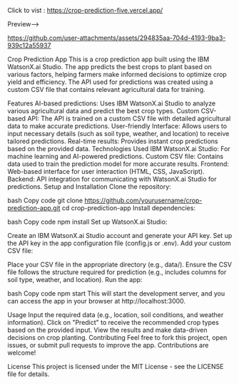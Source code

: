 Click to vist : https://crop-prediction-five.vercel.app/


Preview--> 


https://github.com/user-attachments/assets/294835aa-704d-4193-9ba3-939c12a55937

Crop Prediction App
This is a crop prediction app built using the IBM WatsonX.ai Studio. The app predicts the best crops to plant based on various factors, helping farmers make informed decisions to optimize crop yield and efficiency. The API used for predictions was created using a custom CSV file that contains relevant agricultural data for training.

Features
AI-based predictions: Uses IBM WatsonX.ai Studio to analyze various agricultural data and predict the best crop types.
Custom CSV-based API: The API is trained on a custom CSV file with detailed agricultural data to make accurate predictions.
User-friendly Interface: Allows users to input necessary details (such as soil type, weather, and location) to receive tailored predictions.
Real-time results: Provides instant crop predictions based on the provided data.
Technologies Used
IBM WatsonX.ai Studio: For machine learning and AI-powered predictions.
Custom CSV file: Contains data used to train the prediction model for more accurate results.
Frontend: Web-based interface for user interaction (HTML, CSS, JavaScript).
Backend: API integration for communicating with WatsonX.ai Studio for predictions.
Setup and Installation
Clone the repository:

bash
Copy code
git clone https://github.com/yourusername/crop-prediction-app.git
cd crop-prediction-app
Install dependencies:

bash
Copy code
npm install
Set up WatsonX.ai Studio:

Create an IBM WatsonX.ai Studio account and generate your API key.
Set up the API key in the app configuration file (config.js or .env).
Add your custom CSV file:

Place your CSV file in the appropriate directory (e.g., data/).
Ensure the CSV file follows the structure required for prediction (e.g., includes columns for soil type, weather, and location).
Run the app:

bash
Copy code
npm start
This will start the development server, and you can access the app in your browser at http://localhost:3000.

Usage
Input the required data (e.g., location, soil conditions, and weather information).
Click on "Predict" to receive the recommended crop types based on the provided input.
View the results and make data-driven decisions on crop planting.
Contributing
Feel free to fork this project, open issues, or submit pull requests to improve the app. Contributions are welcome!

License
This project is licensed under the MIT License - see the LICENSE file for details.

